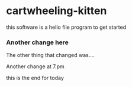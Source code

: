 # cartwheeling-kitten
this software is a hello file program to get started
<h3>Another change here</h3>
<p>The other thing that changed was....</p>
<p>Another change at 7.pm</p>
<span>this is the end for today</span>
